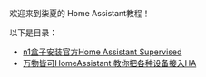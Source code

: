 欢迎来到柒夏的 Home Assistant教程！

以下是目录：

* [n1盒子安装官方Home Assistant Supervised](https://github.com/justbin95/HA_Tutorials/wiki/n1-Supervised)
* [万物皆可HomeAssistant 教你把各种设备接入HA](https://github.com/justbin95/HA_Tutorials/wiki/All_in_HA)
